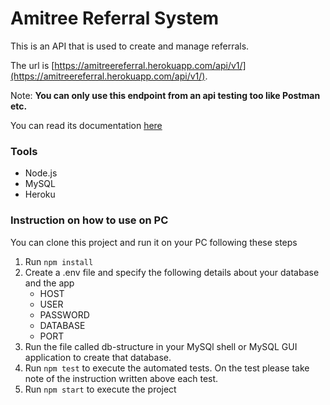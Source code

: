 # Amitree Referral System

This is an API that is used to create and manage referrals.

The url is [https://amitreereferral.herokuapp.com/api/v1/](https://amitreereferral.herokuapp.com/api/v1/). 

Note: **You can only use this endpoint from an api testing too like Postman etc.**

You can read its documentation [here](https://documenter.getpostman.com/view/8710999/TWDcFuyL)

### Tools

- Node.js
- MySQL
- Heroku

### Instruction on how to use on PC

You can clone this project and run it on your PC following these steps

1. Run `npm install`
2. Create a .env file and specify the following details about your database and the app
   - HOST
   - USER
   - PASSWORD
   - DATABASE
   - PORT
3. Run the file called db-structure in your MySQl shell or MySQL GUI application to create that database.
4. Run `npm test` to execute the automated tests. On the test please take note of the instruction written above each test.
5. Run `npm start` to execute the project
